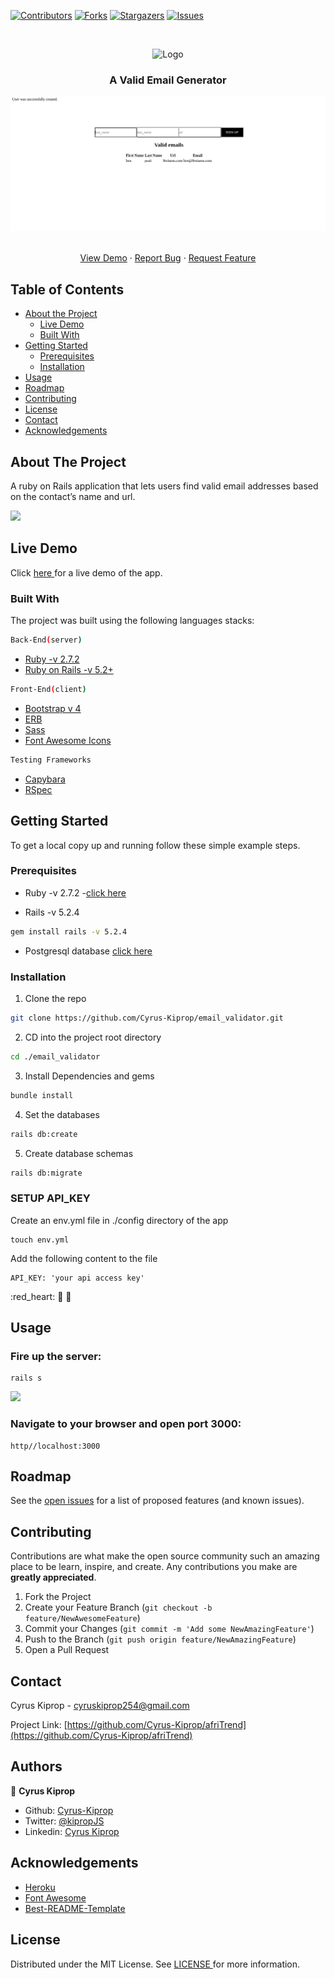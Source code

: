 [![Contributors][contributors-shield]][contributors-url]
[![Forks][forks-shield]][forks-url]
[![Stargazers][stars-shield]][stars-url]
[![Issues][issues-shield]][issues-url]

<!-- PROJECT LOGO -->
<br />
<p align="center">
    <img src="images/microverse-logo.jpg" alt="Logo" width="80" height="80">

  <h3 align="center">A Valid Email Generator</h3>

![](./app.png)

  <p align="center">
    <br />
    <a href="https://pacific-stream-82359.herokuapp.com/">View Demo</a>
    ·
    <a href="https://github.com/Cyrus-Kiprop/email_validator/issues">Report Bug</a>
    ·
    <a href="https://github.com/Cyrus-Kiprop/email_validator/issues">Request Feature</a>
  </p>
</p>

<!-- TABLE OF CONTENTS -->

## Table of Contents

- [About the Project](#about-the-project)
  - [Live Demo](#live-demo)
  - [Built With](#built-with)
- [Getting Started](#getting-started)
  - [Prerequisites](#prerequisites)
  - [Installation](#installation)
- [Usage](#usage)
- [Roadmap](#roadmap)
- [Contributing](#contributing)
- [License](#license)
- [Contact](#contact)
- [Acknowledgements](#acknowledgements)

<!-- ABOUT THE PROJECT -->

## About The Project

A ruby on Rails application that lets users find valid email addresses based on the contact’s name and url.

![](./images/entire-app.gif)

## Live Demo

Click [ here ](https://pacific-stream-82359.herokuapp.com/) for a live demo of the app.

### Built With

The project was built using the following languages stacks:

```sh
Back-End(server)
```

- [Ruby -v 2.7.2](https://ruby-doc.org/)
- [Ruby on Rails -v 5.2+](https://rubyonrails.org/)

```sh
Front-End(client)
```

- [Bootstrap v 4](https://getbootstrap.com)
- [ERB](https://guides.rubyonrails.org/layouts_and_rendering.html)
- [Sass](https://sass-lang.com/)
- [Font Awesome Icons](https://fontawesome.com/icons?d=gallery)

```sh
Testing Frameworks
```

- [Capybara](https://github.com/teamcapybara/capybara)
- [RSpec](https://rspec.info/)

<!-- GETTING STARTED -->

## Getting Started

To get a local copy up and running follow these simple example steps.

### Prerequisites

- Ruby -v 2.7.2 -[click here](https://www.ruby-lang.org/en/)

- Rails -v 5.2.4

```sh
gem install rails -v 5.2.4
```

- Postgresql database [click here](https://www.digitalocean.com/community/tutorials/how-to-install-ruby-on-rails-with-rbenv-on-ubuntu-18-04)

### Installation

1. Clone the repo

```sh
git clone https://github.com/Cyrus-Kiprop/email_validator.git
```

2. CD into the project root directory

```sh
cd ./email_validator
```

3. Install Dependencies and gems

```sh
bundle install
```

4. Set the databases

```sh
rails db:create
```

5. Create database schemas

```sh
rails db:migrate
```

### SETUP API_KEY

Create an env.yml file in ./config directory of the app

```JS
touch env.yml
```

Add the following content to the file

```JS
API_KEY: 'your api access key'
```

:red_heart: :blue_heart: :green_heart:

<!-- USAGE EXAMPLES -->

## Usage

### Fire up the server:

```JS
rails s
```

![](./images/starting-server.gif)

### Navigate to your browser and open port 3000:

```JS
http//localhost:3000
```

## Roadmap

See the [open issues](https://github.com/Cyrus-Kiprop/email_validator/issues) for a list of proposed features (and known issues).

<!-- CONTRIBUTING -->

## Contributing

Contributions are what make the open source community such an amazing place to be learn, inspire, and create. Any contributions you make are **greatly appreciated**.

1. Fork the Project
2. Create your Feature Branch (`git checkout -b feature/NewAwesomeFeature`)
3. Commit your Changes (`git commit -m 'Add some NewAmazingFeature'`)
4. Push to the Branch (`git push origin feature/NewAmazingFeature`)
5. Open a Pull Request

<!-- CONTACT -->

## Contact

Cyrus Kiprop - cyruskiprop254@gmail.com

Project Link: [https://github.com/Cyrus-Kiprop/afriTrend](https://github.com/Cyrus-Kiprop/afriTrend)

## Authors

👤 **Cyrus Kiprop**

- Github: [Cyrus-Kiprop](https://github.com/Cyrus-Kiprop)
- Twitter: [@kipropJS](https://twitter.com/kipropJS)
- Linkedin: [Cyrus Kiprop](https://www.linkedin.com/in/cyrus-kiprop-ba7320120/)

## Acknowledgements

- [Heroku](https://afritrend.herokuapp.com)
- [Font Awesome](https://fontawesome.com)
- [Best-README-Template](https://github.com/othneildrew/Best-README-Template)

<!-- LICENSE -->

## License

Distributed under the MIT License. See [ LICENSE ](https://github.com/Cyrus-Kiprop/afriTrend/blob/master/LICENSE) for more information.

<!-- MARKDOWN LINKS & IMAGES -->

[contributors-shield]: https://img.shields.io/github/contributors/Cyrus-Kiprop/email_validator.svg?style=flat-square
[contributors-url]: https://github.com/Cyrus-Kiprop/email_validator/graphs/contributors
[forks-shield]: https://img.shields.io/github/forks/Cyrus-Kiprop/email_validator.svg?style=flat-square
[forks-url]: https://github.com/Cyrus-Kiprop/email_validator/network/members
[stars-shield]: https://img.shields.io/github/stars/Cyrus-Kiprop/email_validator.svg?style=flat-square
[stars-url]: https://github.com/Cyrus-Kiprop/email_validator/stargazers
[issues-shield]: https://img.shields.io/github/issues/Cyrus-Kiprop/email_validator.svg?style=flat-square
[issues-url]: https://github.com/Cyrus-Kiprop/email_validator/issues
[product-screenshot]: ./aapp.png
